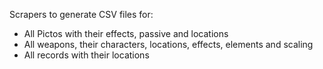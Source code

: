 Scrapers to generate CSV files for:
- All Pictos with their effects, passive and locations
- All weapons, their characters, locations, effects, elements and scaling
- All records with their locations
